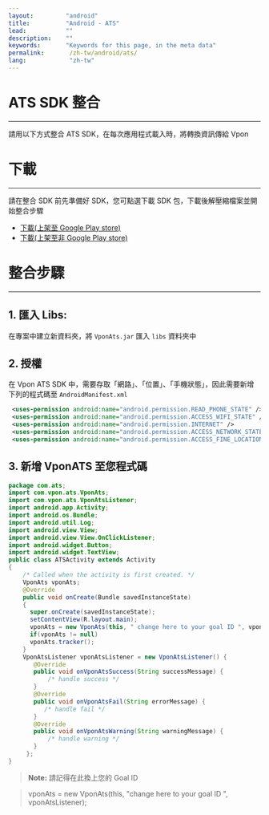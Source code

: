 ```yaml
---
layout:         "android"
title:          "Android - ATS"
lead:           ""
description:    ""
keywords:       "Keywords for this page, in the meta data"
permalink:       /zh-tw/android/ats/
lang:            "zh-tw"
---
```


# ATS SDK 整合
---
請用以下方式整合 ATS SDK，在每次應用程式載入時，將轉換資訊傳給 Vpon

# 下載
---
請在整合 SDK 前先準備好 SDK，您可點選下載 SDK 包，下載後解壓縮檔案並開始整合步驟

* [下載(上架至 Google Play store)][1]
* [下載(上架至非 Google Play store)][2]


# 整合步驟
---
## 1. 匯入 Libs:
在專案中建立新資料夾，將 `VponAts.jar` 匯入 `libs` 資料夾中

## 2. 授權
在 Vpon ATS SDK 中，需要存取「網路」、「位置」、「手機狀態」，因此需要新增下列的程式碼至 `AndroidManifest.xml`


```xml
 <uses-permission android:name="android.permission.READ_PHONE_STATE" />
 <uses-permission android:name="android.permission.ACCESS_WIFI_STATE" />
 <uses-permission android:name="android.permission.INTERNET" />
 <uses-permission android:name="android.permission.ACCESS_NETWORK_STATE"/>
 <uses-permission android:name="android.permission.ACCESS_FINE_LOCATION"/>
 ```

## 3. 新增 VponATS 至您程式碼

``` java
package com.ats;
import com.vpon.ats.VponAts;
import com.vpon.ats.VponAtsListener;
import android.app.Activity;
import android.os.Bundle;
import android.util.Log;
import android.view.View;
import android.view.View.OnClickListener;
import android.widget.Button;
import android.widget.TextView;
public class ATSActivity extends Activity
{
    /* Called when the activity is first created. */
    VponAts vponAts;
    @Override
    public void onCreate(Bundle savedInstanceState)
    {
      super.onCreate(savedInstanceState);
      setContentView(R.layout.main);
      vponAts = new VponAts(this, " change here to your goal ID ", vponAtsListener);
      if(vponAts != null)
      vponAts.tracker();
    }
    VponAtsListener vponAtsListener = new VponAtsListener() {
       @Override
       public void onVponAtsSuccess(String successMessage) {
           /* handle success */
       }
       @Override
       public void onVponAtsFail(String errorMessage) {
          /* handle fail */
       }
       @Override
       public void onVponAtsWarning(String warningMessage) {
           /* handle warning */
       }
     };
}
```
> **Note:** 請記得在此換上您的 Goal ID

> vponAts = new VponAts(this, "change here to your goal ID ", vponAtsListener);



[1]: http://m.vpon.com/sdk/Android_ATS/vpadn-sdk-ats-obf102-01704102.jar
[2]: http://m.vpon.com/sdk/Android_ATS/vpadn-sdk-ats-obf101-40604102.jar
